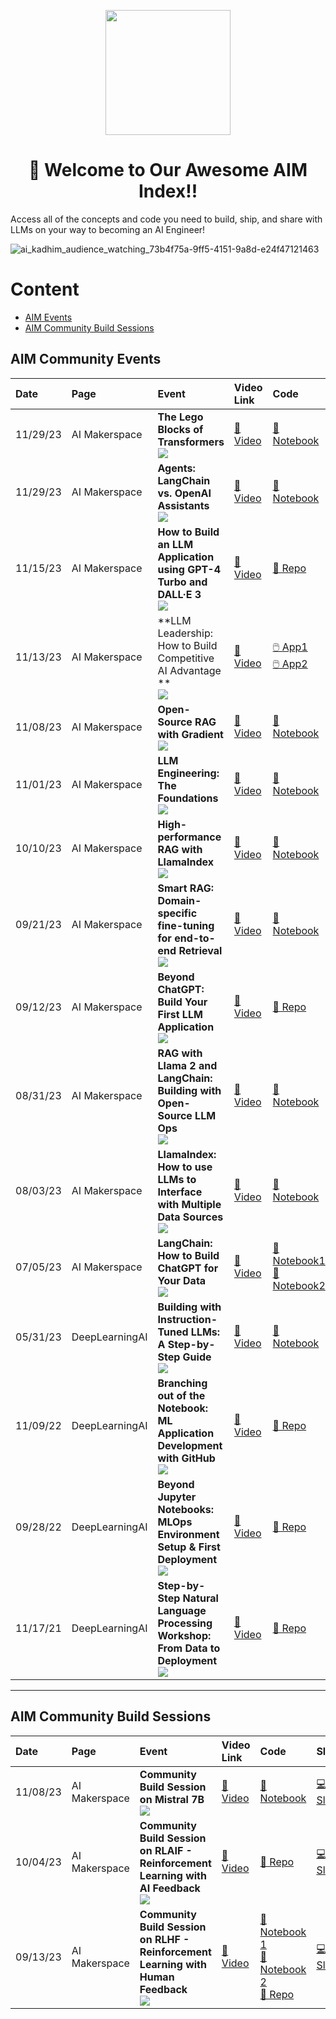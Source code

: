 <p align = "center" draggable=”false” ><img src="https://github.com/AI-Maker-Space/LLM-Dev-101/assets/37101144/d1343317-fa2f-41e1-8af1-1dbb18399719" 
     width="200px"
     height="auto"/>
</p>


## <h1 align="center" id="heading">:wave: Welcome to Our Awesome AIM Index!!</h1>

Access all of the concepts and code you need to build, ship, and share with LLMs on your way to becoming an AI Engineer!

![ai_kadhim_audience_watching_73b4f75a-9ff5-4151-9a8d-e24f47121463](https://github.com/AI-Maker-Space/Awesome-AIM-Index/assets/37101144/dbfe95e8-960d-4876-8cdd-8ce6ca8448d7)


Content
========

 * [AIM Events](#aim-community-events)
 * [AIM Community Build Sessions](#aim-community-build-sessions)

## AIM Community Events

| Date | Page | Event | Video Link | Code |  Slides                                                                                         |
| :-------- | :-------- | :-------- | :------------------------------------------------------------------------------------------------ | :-------- | :-------- 
| 11/29/23 | AI Makerspace  | **The Lego Blocks of Transformers** <br /> ![](https://img.youtube.com/vi/vZvGDrlUByw/mqdefault.jpg)  | [🎥 Video](https://youtube.com/live/vZvGDrlUByw) | [📙 Notebook](https://colab.research.google.com/drive/1zaYE1ps0EHrznWWSAE_mxW1-00GhiTHs?usp=sharing) | [💻 Slides](https://www.canva.com/design/DAF1knvwbfE/kl0xPr2r-Etdn8fQIvTG9Q/edit?utm_content=DAF1knvwbfE&utm_campaign=designshare&utm_medium=link2&utm_source=sharebutton) |
| 11/29/23 | AI Makerspace  | **Agents: LangChain vs. OpenAI Assistants** <br /> ![](https://img.youtube.com/vi/OXruvSd-Tk8/mqdefault.jpg)  | [🎥 Video](https://youtube.com/live/OXruvSd-Tk8) | [📙 Notebook](https://colab.research.google.com/drive/1kfYx1xy8gPrURkrrK-2u-yBIAeF8EA9w?usp=sharing) | [💻 Slides](https://www.canva.com/design/DAF05_uJAgs/lB0UHJ-slxpjdsb8FJRA6g/edit?utm_content=DAF05_uJAgs&utm_campaign=designshare&utm_medium=link2&utm_source=sharebutton) |
| 11/15/23 | AI Makerspace  | **How to Build an LLM Application using GPT-4 Turbo and DALL·E 3** <br /> ![](https://img.youtube.com/vi/rJm3nBzCmCY/mqdefault.jpg)  | [🎥 Video](https://youtube.com/live/rJm3nBzCmCY) | [🐙 Repo]( https://github.com/AI-Maker-Space/GPT4AppWithDALLE3) | [💻 Slides](https://www.canva.com/design/DAF0Pot30no/IJC-BI6J_tZk30Es8Vu8Ig/edit?utm_content=DAF0Pot30no&utm_campaign=designshare&utm_medium=link2&utm_source=sharebutton) |
| 11/13/23 | AI Makerspace  | **LLM Leadership: How to Build Competitive AI Advantage ** <br /> ![](https://img.youtube.com/vi/hrzjcsai6DI/mqdefault.jpg)  | [🎥 Video](https://youtube.com/live/hrzjcsai6DI) | [🖱️ App1](https://chat.openai.com/g/g-ssgbn06KI-coding-temple-demo-gpt) <br /> [🖱️ App2](https://huggingface.co/spaces/ai-maker-space/ChatWithYourPDF) | [💻 Slides](https://www.canva.com/design/DAF0Dh3wotM/fZjdjxcwGBlQJ3BU8rXmoQ/edit?utm_content=DAF0Dh3wotM&utm_campaign=designshare&utm_medium=link2&utm_source=sharebutton) |
| 11/08/23 | AI Makerspace  | **Open-Source RAG with Gradient** <br /> ![](https://img.youtube.com/vi/DrxV45zC33A/mqdefault.jpg)  | [🎥 Video](https://www.youtube.com/live/DrxV45zC33A?si=mWQJsAKd0FnChXv1) | [📙 Notebook](https://colab.research.google.com/drive/1WCDiQLRSG4l_BMEzaMGpcdqvj_bPmAS2?usp=sharing#scrollTo=LQy1Xv7Mr7EN) | [💻 Slides](https://www.canva.com/design/DAFzljOIMI4/477JhBmSBeQwZf6-ib6ktg/edit?utm_content=DAFzljOIMI4&utm_campaign=designshare&utm_medium=link2&utm_source=sharebutton) |
| 11/01/23 | AI Makerspace  | **LLM Engineering: The Foundations** <br /> ![](https://img.youtube.com/vi/U6D6a6NAJ2M/mqdefault.jpg)  | [🎥 Video](https://www.youtube.com/live/U6D6a6NAJ2M?si=vbgPj8CC3erU2KL6) | [📙 Notebook](https://colab.research.google.com/drive/1NwwPKYlyOIxeRI1BBUMZ-uFIApyZxARy?usp=sharing) | [💻 Slides](https://www.canva.com/design/DAFy31ZLJsA/h36gP_adzG-_H0_pe_npaw/edit?utm_content=DAFy31ZLJsA&utm_campaign=designshare&utm_medium=link2&utm_source=sharebutton) |
| 10/10/23 | AI Makerspace  | **High-performance RAG with LlamaIndex** <br /> ![](https://img.youtube.com/vi/wBhY-7B2jdY/mqdefault.jpg)  | [🎥 Video](https://www.youtube.com/watch?v=wBhY-7B2jdY) | [📙 Notebook](https://colab.research.google.com/drive/1TDiWZtb6gsM9wVXCLQrR-7OEPaQ2n-JA?usp=sharing) | [💻 Slides](https://www.canva.com/design/DAFw0D8y038/5Yh9MA2XXd2Lfr2thcsuLA/edit?utm_content=DAFw0D8y038&utm_campaign=designshare&utm_medium=link2&utm_source=sharebutton) |
| 09/21/23 | AI Makerspace  | **Smart RAG: Domain-specific fine-tuning for end-to-end Retrieval** <br /> ![](https://img.youtube.com/vi/0QaUqoICNBo/mqdefault.jpg) | [🎥 Video](https://www.youtube.com/watch?v=0QaUqoICNBo) | [📙 Notebook](https://colab.research.google.com/drive/1wwGLuEreZJfpxTvFeMLFbWb1GkRkXFwS?usp=sharing) | [💻 Slides](https://www.canva.com/design/DAFvFEhCJtg/Mthlo-nWXAPck3iK3JaB7Q/) |
| 09/12/23 | AI Makerspace  | **Beyond ChatGPT: Build Your First LLM Application** <br />  ![](https://img.youtube.com/vi/pRbbZcL0NMI/mqdefault.jpg) | [🎥 Video](https://www.youtube.com/watch?v=pRbbZcL0NMI) | [🐙 Repo](https://github.com/AI-Maker-Space/Beyond-ChatGPT) | [💻 Slides](https://www.canva.com/design/DAFuLUvtthA/poFuqiX2Ui4ckT4SZJatsQ) |
| 08/31/23 | AI Makerspace  | **RAG with Llama 2 and LangChain: Building with Open-Source LLM Ops** <br /> ![](https://img.youtube.com/vi/VpbMUSPRJmY/mqdefault.jpg) | [🎥 Video](https://www.youtube.com/watch?v=VpbMUSPRJmY) | [📙 Notebook](https://colab.research.google.com/drive/172uMprWwUfEecXQWBrsgDAlkpT_EK39z?usp=sharing) | [💻 Slides](https://www.canva.com/design/DAFtHKX_gvI/e6JcOH1FeYSl8RdBePwq_g/edit?utm_content=DAFtHKX_gvI&utm_campaign=designshare&utm_medium=link2&utm_source=sharebutton) |
| 08/03/23 | AI Makerspace  | **LlamaIndex: How to use LLMs to Interface with Multiple Data Sources** <br /> ![](https://img.youtube.com/vi/3J83aygkbX0/mqdefault.jpg) | [🎥 Video](https://www.youtube.com/watch?v=3J83aygkbX0) | [📙 Notebook]() | |
| 07/05/23 | AI Makerspace  | **LangChain: How to Build ChatGPT for Your Data** <br />  ![](https://img.youtube.com/vi/Azfc-TjG9Tg/mqdefault.jpg) | [🎥 Video](https://www.youtube.com/watch?v=Azfc-TjG9Tg) | [📙 Notebook1](https://colab.research.google.com/drive/1HjZdfhVx-cVu3r-Xk-dGL6B3ZU0wtfAO?usp=sharing) <br />  [📙 Notebook2](https://colab.research.google.com/drive/1Q-lm-apSJRYwoPvUZGiwYMezeky0yQXD?usp=sharing) | |
| 05/31/23 | DeepLearningAI  | **Building with Instruction-Tuned LLMs: A Step-by-Step Guide** <br />  ![](https://img.youtube.com/vi/eTieetk2dSw/mqdefault.jpg)| [🎥 Video](https://www.youtube.com/watch?v=eTieetk2dSw) | [📙 Notebook](https://colab.research.google.com/drive/1SRclU2pcgzCkVXpmhKppVbGW4UcCs5xT?usp=sharing) | [💻 Slides](https://docs.google.com/presentation/d/1ay-0zRnCJRYPDWJeEPIZ3DFE1lyEf_X2/) |
| 11/09/22 | DeepLearningAI  | **Branching out of the Notebook: ML Application Development with GitHub** <br />  ![](https://img.youtube.com/vi/Mk-KFP0r3oM/mqdefault.jpg) | [🎥 Video](https://www.youtube.com/watch?v=Mk-KFP0r3oM) | [🐙 Repo](https://github.com/FourthBrain/Branching-out-of-the-Notebook)|  |
| 09/28/22 | DeepLearningAI | **Beyond Jupyter Notebooks: MLOps Environment Setup & First Deployment** <br />  ![](https://img.youtube.com/vi/4pkzY95Otm4/mqdefault.jpg) | [🎥 Video](https://www.youtube.com/watch?v=4pkzY95Otm4) | [🐙 Repo](https://github.com/FourthBrain/software-dev-for-mlops-101) | |
| 11/17/21 | DeepLearningAI | **Step-by-Step Natural Language Processing Workshop: From Data to Deployment** <br />  ![](https://img.youtube.com/vi/D9hY8pZe7hk/mqdefault.jpg) | [🎥 Video](https://www.youtube.com/watch?v=D9hY8pZe7hk) | [🐙 Repo](https://github.com/FourthBrain/step-by-step-nlp-dialogpt-chatbot) | [💻 Slides](https://docs.google.com/presentation/d/140d_Rab-Tt8dpBN-DQmQeoY2LG7LCFiA/edit?usp=sharing&ouid=110981455698052879443&rtpof=true&sd=true) |


---
## AIM Community Build Sessions

| Date | Page | Event | Video Link | Code |  Slides                                                                                         |
| :-------- | :-------- | :-------- | :------------------------------------------------------------------------------------------------ | :-------- | :-------- 
| 11/08/23 | AI Makerspace  | **Community Build Session on Mistral 7B** <br />  ![](https://img.youtube.com/vi/Id4COsCrIms/mqdefault.jpg)| [🎥 Video](https://youtu.be/Id4COsCrIms) | [📙 Notebook](https://colab.research.google.com/drive/1JtrVh--bcPR-CR8QNOyXd3Z5eZt0WgOw?usp=sharing) | [💻 Slides](https://www.canva.com/design/DAFzn7Uynrc/IMrrg6GSL_2NWpAnWXfobQ/edit?utm_content=DAFzn7Uynrc&utm_campaign=designshare&utm_medium=link2&utm_source=sharebutton) |
| 10/04/23 | AI Makerspace  | **Community Build Session on RLAIF - Reinforcement Learning with AI Feedback** <br />  ![](https://img.youtube.com/vi/frHXgb_0o3k/mqdefault.jpg)| [🎥 Video](https://youtu.be/frHXgb_0o3k?si=3FeOXrNgXwUXgkXC) | [🐙 Repo](https://github.com/AI-Maker-Space/RLXF-Community-Sessions/tree/main/rlaif) | [💻 Slides](https://www.canva.com/design/DAFv8F-F9o0/Fdisodgh13M1s4k7qXBRbQ/edit?utm_content=DAFv8F-F9o0&utm_campaign=designshare&utm_medium=link2&utm_source=sharebutton) |
| 09/13/23 | AI Makerspace  | **Community Build Session on RLHF - Reinforcement Learning with Human Feedback** <br />  ![](https://img.youtube.com/vi/Bv_A3PaIGLw/mqdefault.jpg)| [🎥 Video](https://www.youtube.com/watch?v=Bv_A3PaIGLw) | [📙 Notebook 1](https://github.com/AI-Maker-Space/RLHF-Community-Session/blob/main/app_reward_model.ipynb) <br /> [📙 Notebook 2 ](https://github.com/AI-Maker-Space/RLHF-Community-Session/blob/main/app_ppo.ipynb) <br /> [🐙 Repo](https://github.com/AI-Maker-Space/RLHF-Community-Session) | [💻 Slides](https://www.canva.com/design/DAFt45GUO8w/9mgzJR-LndkIkTJ767hcVw/edit?utm_content=DAFt45GUO8w&utm_campaign=designshare&utm_medium=link2&utm_source=sharebutton) |

